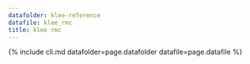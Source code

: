```yaml
---
datafolder: klee-reference
datafile: klee_rmc
title: klee rmc
---
```

{% include cli.md datafolder=page.datafolder datafile=page.datafile %}
